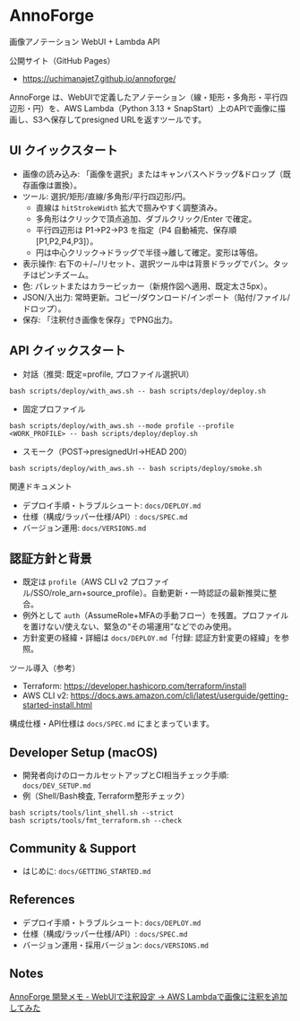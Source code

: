 # AnnoForge

画像アノテーション WebUI + Lambda API

公開サイト（GitHub Pages）
- https://uchimanajet7.github.io/annoforge/

AnnoForge は、WebUIで定義したアノテーション（線・矩形・多角形・平行四辺形・円）を、AWS Lambda（Python 3.13 + SnapStart）上のAPIで画像に描画し、S3へ保存してpresigned URLを返すツールです。

## UI クイックスタート
- 画像の読み込み: 「画像を選択」またはキャンバスへドラッグ&ドロップ（既存画像は置換）。
- ツール: 選択/矩形/直線/多角形/平行四辺形/円。
  - 直線は `hitStrokeWidth` 拡大で掴みやすく調整済み。
  - 多角形はクリックで頂点追加、ダブルクリック/Enter で確定。
  - 平行四辺形は P1→P2→P3 を指定（P4 自動補完、保存順 [P1,P2,P4,P3]）。
  - 円は中心クリック→ドラッグで半径→離して確定。変形は等倍。
- 表示操作: 右下の＋/−/リセット、選択ツール中は背景ドラッグでパン。タッチはピンチズーム。
- 色: パレットまたはカラーピッカー（新規作図へ適用、既定太さ5px）。
- JSON/入出力: 常時更新。コピー/ダウンロード/インポート（貼付/ファイル/ドロップ）。
- 保存: 「注釈付き画像を保存」でPNG出力。

## API クイックスタート
- 対話（推奨: 既定=profile, プロファイル選択UI）
```
bash scripts/deploy/with_aws.sh -- bash scripts/deploy/deploy.sh
```
- 固定プロファイル
```
bash scripts/deploy/with_aws.sh --mode profile --profile <WORK_PROFILE> -- bash scripts/deploy/deploy.sh
```
- スモーク（POST→presignedUrl→HEAD 200）
```
bash scripts/deploy/with_aws.sh -- bash scripts/deploy/smoke.sh
```

関連ドキュメント
- デプロイ手順・トラブルシュート: `docs/DEPLOY.md`
- 仕様（構成/ラッパー仕様/API）: `docs/SPEC.md`
- バージョン運用: `docs/VERSIONS.md`

## 認証方針と背景
- 既定は `profile`（AWS CLI v2 プロファイル/SSO/role_arn+source_profile）。自動更新・一時認証の最新推奨に整合。
- 例外として `auth`（AssumeRole+MFAの手動フロー）を残置。プロファイルを置けない/使えない、緊急の“その場運用”などでのみ使用。
- 方針変更の経緯・詳細は `docs/DEPLOY.md`「付録: 認証方針変更の経緯」を参照。

ツール導入（参考）
- Terraform: https://developer.hashicorp.com/terraform/install
- AWS CLI v2: https://docs.aws.amazon.com/cli/latest/userguide/getting-started-install.html

構成仕様・API仕様は `docs/SPEC.md` にまとまっています。

## Developer Setup (macOS)
- 開発者向けのローカルセットアップとCI相当チェック手順: `docs/DEV_SETUP.md`
- 例（Shell/Bash検査, Terraform整形チェック）
```
bash scripts/tools/lint_shell.sh --strict
bash scripts/tools/fmt_terraform.sh --check
```

## Community & Support
- はじめに: `docs/GETTING_STARTED.md`

## References
- デプロイ手順・トラブルシュート: `docs/DEPLOY.md`
- 仕様（構成/ラッパー仕様/API）: `docs/SPEC.md`
- バージョン運用・採用バージョン: `docs/VERSIONS.md`

## Notes

<p><a href="https://uchimanajet7.hatenablog.com/entry/2025/10/14/180000">AnnoForge 開発メモ - WebUIで注釈設定 → AWS Lambdaで画像に注釈を追加してみた</a></p>